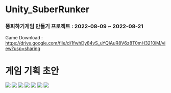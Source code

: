 # Unity_SuberRunker

### 똥피하기게임 만들기 프로젝트 : 2022-08-09 ~ 2022-08-21

Game Download : https://drive.google.com/file/d/1fwhDy84vS_uYQIAuR8V6z8T0mH3210iM/view?usp=sharing

# 게임 기획 초안

<img width="{100%}" src="https://user-images.githubusercontent.com/106148850/183771374-dc86123d-cb66-4d68-908d-1e2f6f9019f7.png"/>

<img width="{100%}" src="https://user-images.githubusercontent.com/106148850/183771386-a8c06575-96c8-47d3-86e0-100ac0463cf3.png"/>

<img width="{100%}" src="https://user-images.githubusercontent.com/106148850/183771388-78b04a8e-1513-42cc-ad20-ad531190370a.png"/>

<img width="{100%}" src="https://user-images.githubusercontent.com/106148850/183771391-690b1158-5cf1-456f-8f63-59d4beb10ceb.png"/>

<img width="{100%}" src="https://user-images.githubusercontent.com/106148850/183771397-2074f85a-f228-46c5-8e1e-4b3ca13fc31f.png"/>

<img width="{100%}" src="https://user-images.githubusercontent.com/106148850/183771401-483af601-8157-4e88-bdb3-831ff24341a8.png"/>

<img width="{100%}" src="https://user-images.githubusercontent.com/106148850/183771408-656bd73b-921d-4837-8f21-97fde8495676.png"/>


